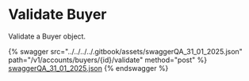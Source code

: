 # Validate Buyer

Validate a Buyer object.

{% swagger src="../../../../.gitbook/assets/swaggerQA_31_01_2025.json" path="/v1/accounts/buyers/{id}/validate" method="post" %}
[swaggerQA_31_01_2025.json](../../../../.gitbook/assets/swaggerQA_31_01_2025.json)
{% endswagger %}

